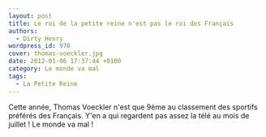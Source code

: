 ```yaml
---
layout: post
title: Le roi de la petite reine n'est pas le roi des Français
authors:
  - Dirty Henry
wordpress_id: 978
cover: thomas-voeckler.jpg
date: 2012-01-06 17:37:44 +0100
category: Le monde va mal
tags:
  - La Petite Reine
---
```


Cette année, Thomas Voeckler n'est que 9ème au classement des sportifs préférés
des Français. Y'en a qui regardent pas assez la télé au mois de juillet ! Le
monde va mal !
